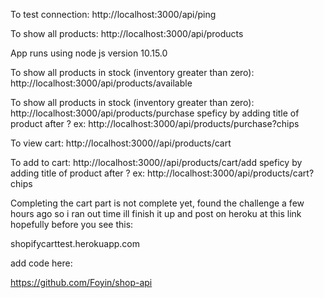 To test connection:
http://localhost:3000/api/ping

To show all products:
http://localhost:3000/api/products

App runs using node js version 10.15.0

To show all products in stock (inventory greater than zero):
http://localhost:3000/api/products/available

To show all products in stock (inventory greater than zero):
http://localhost:3000/api/products/purchase
speficy by adding title of product after ? 
ex: http://localhost:3000/api/products/purchase?chips

To view cart:
http://localhost:3000//api/products/cart

To add to cart:
http://localhost:3000//api/products/cart/add
speficy by adding title of product after ? 
ex: http://localhost:3000/api/products/cart?chips

Completing the cart part is not complete yet, found the challenge a few hours ago so i ran out time 
ill finish it up and post on heroku at this link hopefully before you see this:

shopifycarttest.herokuapp.com

add code here:

https://github.com/Foyin/shop-api


